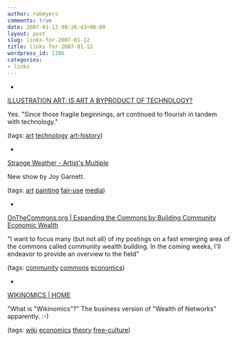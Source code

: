 ```yaml
---
author: robmyers
comments: true
date: 2007-01-13 08:26:43+00:00
layout: post
slug: links-for-2007-01-12
title: links for 2007-01-12
wordpress_id: 1206
categories:
- links
---
```


  

  *   


[ILLUSTRATION ART: IS ART A BYPRODUCT OF TECHNOLOGY?](http://illustrationart.blogspot.com/2007/01/is-art-byproduct-of-technology.html)

  


Yes. "Since those fragile beginnings, art continued to flourish in tandem with technology."

  


(tags: [art](http://del.icio.us/robmyers/art) [technology](http://del.icio.us/robmyers/technology) [art-history](http://del.icio.us/robmyers/art-history))

  

  

  *   


[Strange Weather - Artist's Multiple](http://www.firstpulseprojects.net/jg_2006/StrangeWeather-artistsmultiple.html)

  


New show by Joy Garnett.

  


(tags: [art](http://del.icio.us/robmyers/art) [painting](http://del.icio.us/robmyers/painting) [fair-use](http://del.icio.us/robmyers/fair-use) [media](http://del.icio.us/robmyers/media))

  

  

  *   


[OnTheCommons.org | Expanding the Commons by Building Community Economic Wealth](http://onthecommons.org/node/1066)

  


"I want to focus many (but not all) of my postings on a fast emerging area of the commons called community wealth building. In the coming weeks, I'll endeavor to provide an overview to the field"

  


(tags: [community](http://del.icio.us/robmyers/community) [commons](http://del.icio.us/robmyers/commons) [economics](http://del.icio.us/robmyers/economics))

  

  

  *   


[WIKINOMICS | HOME](http://www.wikinomics.com/index.php)

  


"What is "Wikinomics"?" The business version of "Wealth of Networks" apparently. :-)

  


(tags: [wiki](http://del.icio.us/robmyers/wiki) [economics](http://del.icio.us/robmyers/economics) [theory](http://del.icio.us/robmyers/theory) [free-culture](http://del.icio.us/robmyers/free-culture))

  

  
  


